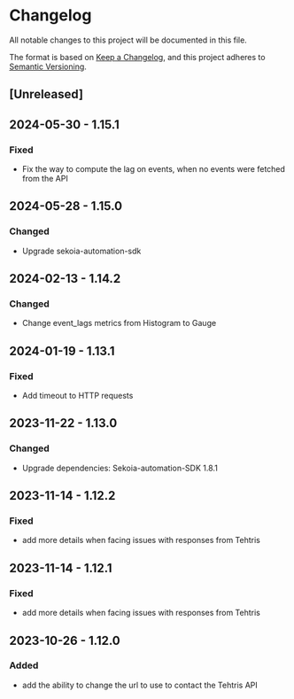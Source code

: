 # Changelog

All notable changes to this project will be documented in this file.

The format is based on [Keep a Changelog](https://keepachangelog.com/en/1.0.0/),
and this project adheres to [Semantic Versioning](https://semver.org/spec/v2.0.0.html).

## [Unreleased]

## 2024-05-30 - 1.15.1

### Fixed

- Fix the way to compute the lag on events, when no events were fetched from the API

## 2024-05-28 - 1.15.0

### Changed

- Upgrade sekoia-automation-sdk

## 2024-02-13 - 1.14.2

### Changed

- Change event_lags metrics from Histogram to Gauge

## 2024-01-19 - 1.13.1

### Fixed

- Add timeout to HTTP requests

## 2023-11-22 - 1.13.0

### Changed

- Upgrade dependencies: Sekoia-automation-SDK 1.8.1

## 2023-11-14 - 1.12.2

### Fixed

- add more details when facing issues with responses from Tehtris

## 2023-11-14 - 1.12.1

### Fixed

- add more details when facing issues with responses from Tehtris

## 2023-10-26 - 1.12.0

### Added

- add the ability to change the url to use to contact the Tehtris API
